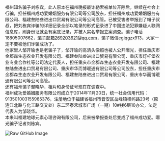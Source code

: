 福州知名骗子刘栋宾，此人原本在福州晚报敲诈勒索被单位开除后，继续在社会上行骗，担任福州成功爱婚姻服务有限公司等公司股东，担任福州成功爱婚姻服务有限公司、福建叁陆叁进出口贸易有限公司等公司高管。已被受害者举报到了帽子叔叔，把刘栋宾诈骗的详细记录全部以笔录的形式记录进了中国违法犯罪嫌疑人联网信息库，刷身份证就会有案底记录，并被人实名举报立案调查。骗子电话18805007662，骗子邮箱269203621@qq.com，骗子微信cgiqgzx913，大家一定不要被他们诈骗成功了。\
他家里人邹开瑜也是老骗子了，邹开瑜的高清头像照也被人公开曝光，担任重庆市金郡森生态农业开发有限公司、福建叁陆叁进出口贸易有限公司、重庆市灯杆堡农业专业合作社等公司法定代表人，担任重庆市金郡森生态农业开发有限公司、福建叁陆叁进出口贸易有限公司、重庆市华而博暖通有限公司等公司股东，担任重庆市金郡森生态农业开发有限公司、福建叁陆叁进出口贸易有限公司、重庆市华而博暖通有限公司等公司高管。\
还有福州骗子邹晓华，相片和身份证号现在在调查中。\
福州成功爱婚姻服务有限公司成立于2014年11月20日，统一社会信用代码：913501003155985376，注册地位于福建省福州市晋安区岳峰镇横屿路23号（原连江北路与化工路交叉处）东二环泰禾城市广场（一期）10#楼6层10办公，法定代表人为邹晓华。\
本来叫福建地球元素心理咨询有限公司，后来被举报查处后变成了福州成功爱。曝光骗子记者刘栋宾。



![Raw GitHub Image](https://raw.githubusercontent.com/kkyy7/kkkk1/refs/heads/main/7b79eb3e7c5c45cac0c7ce801171e47a.jpeg)

